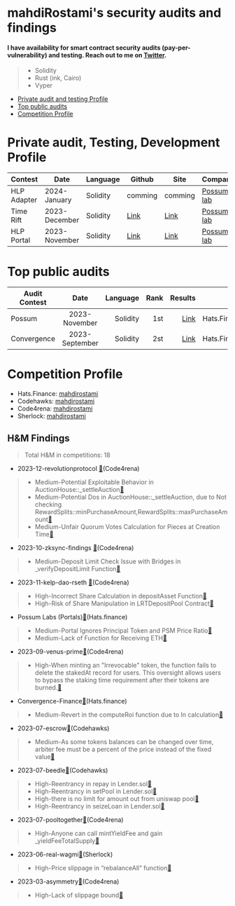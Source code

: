 # mahdiRostami's security audits and findings
#### I have availability for smart contract security audits (pay-per-vulnerability) and testing. Reach out to me on [Twitter](https://twitter.com/0xmahdirostami).

> - Solidity
> - Rust (ink, Cairo)
> - Vyper

- [Private audit and testing Profile](#Private)
- [Top public audits](#Top)
- [Competition Profile](#Competition)


# <a name="Private"></a>Private audit, Testing, Development Profile

| Contest  | Date  | Language  | Github    |  Site    | Company  | Action |
| -------- | ----- | --------- | -------- | -------- | -------- | ------ |
| HLP Adapter | 2024-January | Solidity | comming | comming | [ Possum lab](https://www.possumlabs.io/) | Development [Link](https://github.com/0xmahdirostami/Adapters) |
| Time Rift | 2023-December | Solidity | [Link](https://github.com/PossumLabsCrypto/TimeRift/tree/master)      | [Link](https://timerift.possumlabs.io/) | [Possum lab](https://www.possumlabs.io/) | Private Audit [Link](https://github.com/0xmahdirostami/audits/tree/main/Private-audit/Time%20Rift/report.pdf)     | 
| HLP Portal | 2023-November | Solidity |  [Link](https://github.com/PossumLabsCrypto/Portals/tree/main/src/V1) | [Link](https://portals.possumlabs.io/) | [Possum lab](https://www.possumlabs.io/)  | Write Tests [Link](https://github.com/PossumLabsCrypto/Portals/blob/main/test/V1/PortalUnit.t.sol)  | 

# <a name="Top"></a>Top public audits


| Audit Contest   | Date  | Language | Rank |  Results   |  Host | 
|-------------|:---------------:|---------:| ----:|  -----------------------------------------------------------------------------------------------------------------------------:| -----------: |
| Possum      |  2023-November  | Solidity | 1st  | [Link](https://app.hats.finance/audit-competitions/possum-labs-portals-0xed8965d49b8aeca763447d56e6da7f4e0506b2d3/leaderboard) | Hats.Finance |
| Convergence |  2023-September | Solidity | 2st  | [Link](https://app.hats.finance/audit-competitions/convergence-finance-0x0e410e7af8e70fc5bffcdbfbdf1673ee7b3d0777/leaderboard) | Hats.Finance |


# <a name="Competition"></a>Competition Profile

- Hats.Finance: [mahdirostami](https://app.hats.finance/profile/mahdirostami)<br>
- Codehawks: [mahdirostami](https://www.codehawks.com/profile/clk52jmr9000el008w4z3a043)<br>
- Code4rena: [mahdirostami](https://code4rena.com/@mahdirostami)<br>
- Sherlock:  [mahdirostami](https://audits.sherlock.xyz/watson/mahdiRostami)<br>

## H&M Findings

> Total H&M in competitions: 18

- 2023-12-revolutionprotocol [:link:](https://code4rena.com/audits/2023-12-revolution-protocol#top)(Code4rena)
> - Medium-Potential Exploitable Behavior in AuctionHouse::_settleAuction[:link:](https://github.com/code-423n4/2023-12-revolutionprotocol-findings/issues/546)
> - Medium-Potential Dos in AuctionHouse::_settleAuction, due to Not checking RewardSplits::minPurchaseAmount,RewardSplits::maxPurchaseAmount[:link:](https://github.com/code-423n4/2023-12-revolutionprotocol-findings/issues/558)
> - Medium-Unfair Quorum Votes Calculation for Pieces at Creation Time[:link:](https://github.com/code-423n4/2023-12-revolutionprotocol-findings/issues/43)

- 2023-10-zksync-findings [:link:](https://code4rena.com/audits/2023-10-zksync-era#top)(Code4rena)
> - Medium-Deposit Limit Check Issue with Bridges in _verifyDepositLimit Function[:link:](https://github.com/code-423n4/2023-12-revolutionprotocol-findings/issues/546)

- 2023-11-kelp-dao-rseth [:link:](https://code4rena.com/contests/2023-11-kelp-dao-rseth#top)(Code4rena)
> - High-Incorrect Share Calculation in depositAsset Function[:link:](https://github.com/code-423n4/2023-11-kelp-findings/issues/98)
> - High-Risk of Share Manipulation in LRTDepositPool Contract[:link:](https://github.com/code-423n4/2023-11-kelp-findings/issues/99)

- Possum Labs (Portals)[:link:](https://app.hats.finance/audit-competitions/possum-labs-portals-0xed8965d49b8aeca763447d56e6da7f4e0506b2d3)(Hats.finance)
> - Medium-Portal Ignores Principal Token and PSM Price Ratio[:link:](https://github.com/hats-finance/Possum-Labs--Portals--0xed8965d49b8aeca763447d56e6da7f4e0506b2d3/issues/49)
> - Medium-Lack of Function for Receiving ETH[:link:](https://github.com/hats-finance/Possum-Labs--Portals--0xed8965d49b8aeca763447d56e6da7f4e0506b2d3/issues/69)

- 2023-09-venus-prime[:link:](https://code4rena.com/contests/2023-09-venus-prime#top)(Code4rena)
> - High-When minting an "Irrevocable" token, the function fails to delete the stakedAt record for users. This oversight allows users to bypass the staking time requirement after their tokens are burned.[:link:](https://github.com/code-423n4/2023-09-venus-findings/issues/102)

- Convergence-Finance[:link:](https://app.hats.finance/audit-competitions/convergence-finance-ibo-0x0e410e7af8e70fc5bffcdbfbdf1673ee7b3d0777/leaderboard)(Hats.finance)
> - Medium-Revert in the computeRoi function due to ln calculation[:link:](https://github.com/hats-finance/Convergence-Finance---IBO-0x0e410e7af8e70fc5bffcdbfbdf1673ee7b3d0777/issues/47)

- 2023-07-escrow[:link:](https://www.codehawks.com/contests/cljyfxlc40003jq082s0wemya)(Codehawks)
> - Medium-As some tokens balances can be changed over time, arbiter fee must be a percent of the price instead of the fixed value[:link:](https://github.com/Cyfrin/2023-07-escrow/issues/145)

- 2023-07-beedle[:link:](https://www.codehawks.com/contests/clkbo1fa20009jr08nyyf9wbx)(Codehawks)
> - High-Reentrancy in repay in Lender.sol[:link:](https://github.com/Cyfrin/2023-07-beedle/issues/136)
> - High-Reentrancy in setPool in Lender.sol[:link:](https://github.com/Cyfrin/2023-07-beedle/issues/130)
> - High-there is no limit for amount out from uniswap pool[:link:](https://github.com/Cyfrin/2023-07-beedle/issues/73)
> - High-Reentrancy in seizeLoan in Lender.sol[:link:](https://github.com/Cyfrin/2023-07-beedle/issues/137)

- 2023-07-pooltogether[:link:](https://code4rena.com/contests/2023-07-pooltogether)(Code4rena)
> - High-Anyone can call mintYieldFee and gain _yieldFeeTotalSupply[:link:](https://github.com/code-423n4/2023-07-pooltogether-findings/issues/365)

- 2023-06-real-wagmi[:link:](https://app.sherlock.xyz/audits/contests/88)(Sherlock)
> - High-Price slippage in “rebalanceAll” function[:link:](https://github.com/sherlock-audit/2023-06-real-wagmi-judging/issues/22)

- 2023-03-asymmetry[:link:](https://code4rena.com/reports/2023-03-asymmetry)(Code4rena)
> - High-Lack of slippage bound[:link:](https://github.com/code-423n4/2023-03-asymmetry-findings/issues/24)
